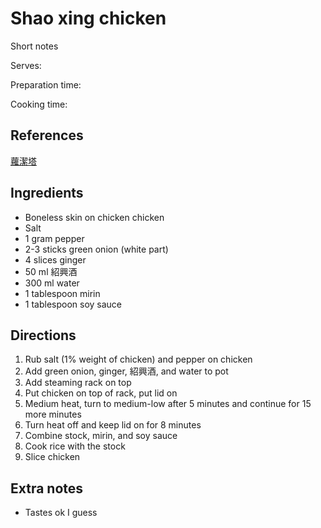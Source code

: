 # Shao xing chicken

Short notes

Serves:

Preparation time:

Cooking time:

## References

[蘿潔塔](https://www.youtube.com/watch?v=DI_83dSDmsI)

## Ingredients

- Boneless skin on chicken chicken
- Salt
- 1 gram pepper
- 2-3 sticks green onion (white part)
- 4 slices ginger
- 50 ml 紹興酒
- 300 ml water
- 1 tablespoon mirin
- 1 tablespoon soy sauce

## Directions

1. Rub salt (1% weight of chicken) and pepper on chicken
2. Add green onion, ginger, 紹興酒, and water to pot
3. Add steaming rack on top
4. Put chicken on top of rack, put lid on
5. Medium heat, turn to medium-low after 5 minutes and continue for 15 more minutes
6. Turn heat off and keep lid on for 8 minutes
7. Combine stock, mirin, and soy sauce
8. Cook rice with the stock
9. Slice chicken

## Extra notes

- Tastes ok I guess

